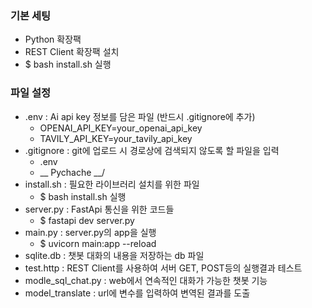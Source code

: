 ### 기본 세팅
- Python 확장팩
- REST Client 확장팩 설치
- $ bash install.sh 실행

### 파일 설정
- .env : Ai api key 정보를 담은 파일 (반드시 .gitignore에 추가)
    - OPENAI_API_KEY=your_openai_api_key
    - TAVILY_API_KEY=your_tavily_api_key
- .gitignore : git에 업로드 시 경로상에 검색되지 않도록 할 파일을 입력
    - .env
    - __ Pychache __/
- install.sh : 필요한 라이브러리 설치를 위한 파일 
    - $ bash install.sh 실행
- server.py : FastApi 통신을 위한 코드들
    - $ fastapi dev server.py
- main.py : server.py의 app을 실행 
    - $ uvicorn main:app --reload
- sqlite.db : 챗봇 대화의 내용을 저장하는 db 파일
- test.http : REST Client를 사용하여 서버 GET, POST등의 실행결과 테스트
- modle_sql_chat.py : web에서 연속적인 대화가 가능한 챗봇 기능
- model_translate : url에 변수를 입력하여 변역된 결과를 도출

